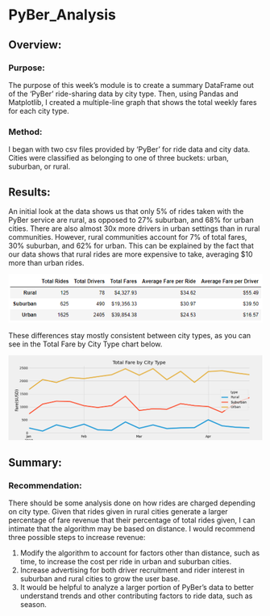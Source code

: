 # PyBer_Analysis

## Overview:
### Purpose: 
The purpose of this week’s module is to create a summary DataFrame out of the ‘PyBer’ ride-sharing data by city type. Then, using Pandas and Matplotlib, I created a multiple-line graph that shows the total weekly fares for each city type. 
### Method:
I began with two csv files provided by ‘PyBer’ for ride data and city data. Cities were classified as belonging to one of three buckets: urban, suburban, or rural. 
## Results: 
An initial look at the data shows us that only 5% of rides taken with the PyBer service are rural, as opposed to 27% suburban, and 68% for urban cities. There are also almost 30x more drivers in urban settings than in rural communities. However, rural communities account for 7% of total fares, 30% suburban, and 62% for urban. This can be explained by the
fact that our data shows that rural rides are more expensive to take, averaging $10 more than urban rides. 

![](Analysis/pyber_summary_df.png)

These differences stay mostly consistent between city types, as you can see in the Total Fare by City Type chart below. 

![](Analysis/PyBer_fare_summary.png)


## Summary: 
### Recommendation:
There should be some analysis done on how rides are charged depending on city type. Given that rides given in rural cities generate a larger percentage of fare revenue that their percentage of total rides given, I can intimate that the algorithm may be based on distance. I would recommend three possible steps to increase revenue:
1.	Modify the algorithm to account for factors other than distance, such as time, to increase the cost per ride in urban and suburban cities. 
2.	Increase advertising for both driver recruitment and rider interest in suburban and rural cities to grow the user base. 
3.	It would be helpful to analyze a larger portion of PyBer’s data to better understand trends and other contributing factors to ride data, such as season.

